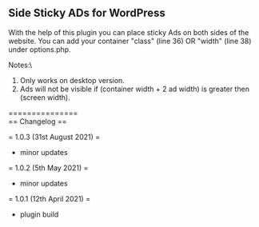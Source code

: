 ## Side Sticky ADs for WordPress
With the help of this plugin you can place sticky Ads on both sides of the website. You can add your container "class" (line 36) OR "width" (line 38) under options.php.

Notes:\
1. Only works on desktop version.
2. Ads will not be visible if (container width + 2 ad width) is greater then (screen width).

===============\
== Changelog ==

= 1.0.3 (31st August 2021) =
* minor updates

= 1.0.2 (5th May 2021) =
* minor updates

= 1.0.1 (12th April 2021) =
* plugin build

